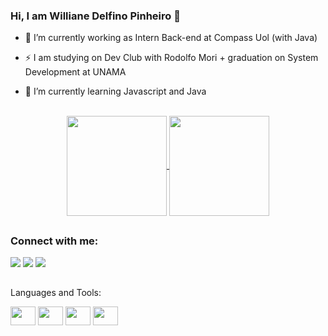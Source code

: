### Hi, I am Williane Delfino Pinheiro 👋
  
  - 🔭 I’m currently working as Intern Back-end at Compass Uol (with Java)
  
  - ⚡  I am studying on Dev Club with Rodolfo Mori + graduation on System Development at UNAMA
    
  - 🌱 I’m currently learning Javascript and Java
<br>
<div align="center">

<a href="https://github.com/willianepp/github-readme-stats">
<img align="center" height="160em" src="https://github-readme-stats.vercel.app/api?username=willianepp&show_icons=true&theme=radical" />
</a>
<a href="https://github.com/willianepp/convoychat">
<img align="center" height="160em" src="https://github-readme-stats.vercel.app/api/top-langs/?username=willianepp&layout=compact&theme=radical" />
</a>
  
</div>

##

### Connect with me:

<div>
  <a href=https://www.instagram.com/delfino_williane/ target=_blank><img src=https://img.shields.io/badge/Instagram-E4405F?style=for-the-badge&logo=instagram&logoColor=white target=_blank></a>
  <a href= https://www.linkedin.com/in/williane-pinheiro/ target=_blank><img src=https://img.shields.io/badge/LinkedIn-0077B5?style=for-the-badge&logo=linkedin&logoColor=white target=_blank></a>
  <a href="mailto:willy.pinheiro.94@gmail.com?subject=Questions"><img src=https://img.shields.io/badge/Gmail-D14836?style=for-the-badge&logo=gmail&logoColor=white target=_blank></a>
  
</div>

##
Languages and Tools:

<div>
<img src="https://cdn.jsdelivr.net/gh/devicons/devicon/icons/html5/html5-original.svg"/ height=30 width=40>
<img src="https://cdn.jsdelivr.net/gh/devicons/devicon/icons/css3/css3-original.svg"/ height=30 width=40>
<img src="https://cdn.jsdelivr.net/gh/devicons/devicon/icons/javascript/javascript-original.svg" / height=30 width=40>
<img src="https://cdn.jsdelivr.net/gh/devicons/devicon/icons/react/react-original-wordmark.svg" / height=30 width=40>
</div>

